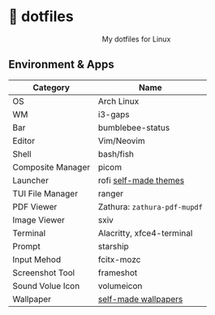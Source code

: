 <h1 align="cener">🍚 dotfiles</h1>

<p align="center">My dotfiles for Linux</p>

## Environment & Apps

| Category          | Name                         |
| ----------------  | ---------------------------- |
| OS                | Arch Linux |
| WM                | i3-gaps |
| Bar               | bumblebee-status |
| Editor            | Vim/Neovim |
| Shell             | bash/fish |
| Composite Manager | picom |
| Launcher          | rofi [self-made themes](https://github.com/sheepla/rofi-themes) |
| TUI File Manager  | ranger |
| PDF Viewer        | Zathura: `zathura-pdf-mupdf` |
| Image Viewer      | sxiv |
| Terminal          | Alacritty, xfce4-terminal |
| Prompt            | starship |
| Input Mehod       | fcitx-mozc |
| Screenshot Tool   | frameshot |
| Sound Volue Icon  | volumeicon |
| Wallpaper         | [self-made wallpapers](https://github.com/sheepla/wallpapers) |

